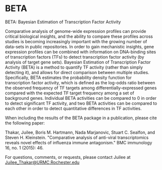 # BETA
BETA: Bayesian Estimation of Transcription Factor Activity


Comparative analysis of genome-wide expression profiles can provide critical biological insights, and the ability to compare these profiles across studies is becoming increasingly important with the growing number of data-sets in public repositories. In order to gain mechanistic insights, gene expression profiles can be combined with information on DNA-binding sites of transcription factors (TFs) to detect transcription factor activity (by analysis of target gene sets). Bayesian Estimation of Transcription Factor Activity (BETA) is a method to quantify TF activity (rather than simply detecting it), and allows for direct comparison between multiple studies. Specifically, BETA estimates the probability density function for transcription factor activity, which is defined as the log-odds ratio between the observed frequency of TF targets among differentially-expressed genes compared with the expected TF target frequency among a set of background genes. Individual BETA activities can be compared to 0 in order to detect significant TF activity, and two BETA activities can be compared to each other in order to detect quantitative differences in TF activities.


When including the results of the BETA package in a publication, please cite the following paper:

Thakar, Juilee, Boris M. Hartmann, Nada Marjanovic, Stuart C. Sealfon, and Steven H. Kleinstein. "Comparative analysis of anti-viral transcriptomics reveals novel effects of influenza immune antagonism." BMC immunology 16, no. 1 (2015): 46.


For questions, comments, or requests, please contact Juilee at Juilee_Thakar@URMC.Rochester.edu


